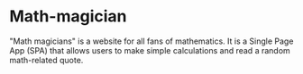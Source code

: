 # Math-magician
"Math magicians" is a website for all fans of mathematics. It is a Single Page App (SPA) that allows users to make simple calculations and read a random math-related quote.
